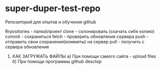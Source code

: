 # super-duper-test-repo
Репозиторий для опытов и обучения github



Rrpositories - папка\проект
clone - склонировать (скачать себе копию)
commit - сохраниться
fetch - проверить обновления сервера
push - отправить свои сохранения(коммиты) на сервер
pull - получить с сервера обновления


1. КАК ЗАГРУЖАТЬ ФАЙЛЫ 
а) При помощи самого сайта - upload files
б) При помощи программы github desctop
